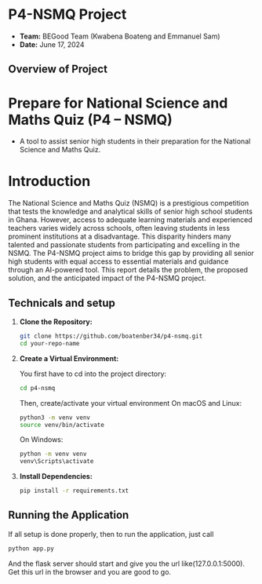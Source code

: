 # P4-NSMQ Project
- **Team:** BEGood Team (Kwabena Boateng and Emmanuel Sam)
- **Date:** June 17, 2024

## Overview of Project
# Prepare for National Science and Maths Quiz (P4 – NSMQ)
- A tool to assist senior high students in their preparation for the National Science and Maths Quiz.
  
# Introduction
The National Science and Maths Quiz (NSMQ) is a prestigious competition that tests the knowledge and analytical skills of senior high school students in Ghana. However, access to adequate learning materials and experienced teachers varies widely across schools, often leaving students in less prominent institutions at a disadvantage. This disparity hinders many talented and passionate students from participating and excelling in the NSMQ.
The P4-NSMQ project aims to bridge this gap by providing all senior high students with equal access to essential materials and guidance through an AI-powered tool. This report details the problem, the proposed solution, and the anticipated impact of the P4-NSMQ project.

## Technicals and setup
1. **Clone the Repository:**

    ```bash
    git clone https://github.com/boatenber34/p4-nsmq.git
    cd your-repo-name
    ```

2. **Create a Virtual Environment:**

    You first have to cd into the project directory: 
    ```bash
    cd p4-nsmq
    ```
    Then, create/activate your virtual environment
    On macOS and Linux:
    ```bash
    python3 -m venv venv
    source venv/bin/activate
    ```

    On Windows:
    ```bash
    python -m venv venv
    venv\Scripts\activate
    ```

3. **Install Dependencies:**

    ```bash
    pip install -r requirements.txt
    ```

## Running the Application
  If all setup is done properly, then to run the application, just call 
  ```bash
  python app.py
  ```
  And the flask server should start and give you the url like(127.0.0.1:5000). 
  Get this url in the browser and you are good to go.
